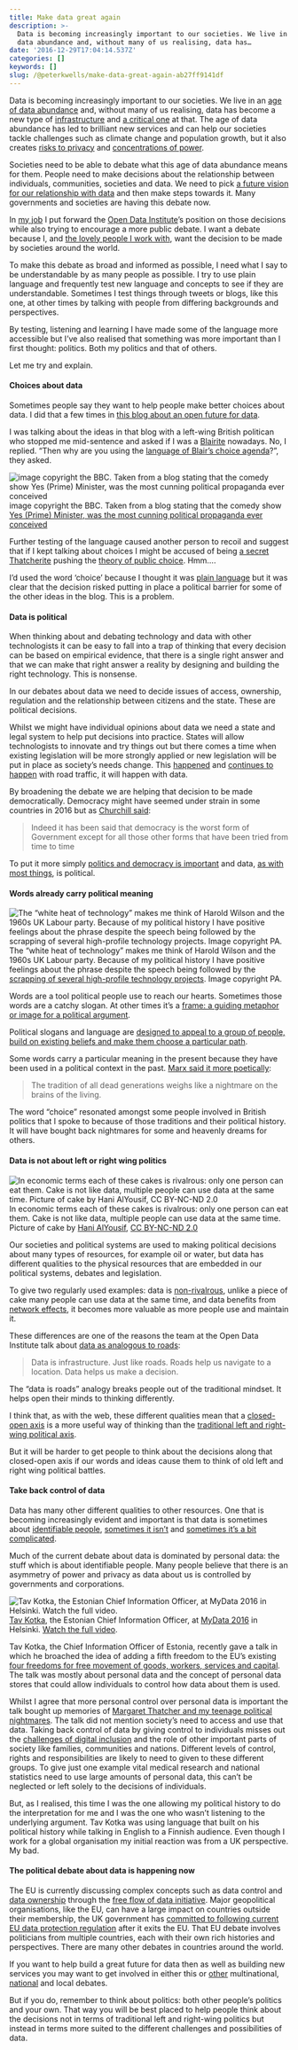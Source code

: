 ```yaml
---
title: Make data great again
description: >-
  Data is becoming increasingly important to our societies. We live in an age of
  data abundance and, without many of us realising, data has…
date: '2016-12-29T17:04:14.537Z'
categories: []
keywords: []
slug: /@peterkwells/make-data-great-again-ab27ff9141df
---
```


Data is becoming increasingly important to our societies. We live in an [age of data abundance](http://www.computerweekly.com/opinion/The-UK-needs-a-data-infrastructure) and, without many of us realising, data has become a new type of [infrastructure](http://theodi.org/data-infrastructure) and [a critical one](http://theodi.org/blog/autumn-statement-uk-must-recognise-the-need-to-strengthen-data-infrastructure) at that. The age of data abundance has led to brilliant new services and can help our societies tackle challenges such as climate change and population growth, but it also creates [risks to privacy](https://soundcloud.com/onnyymond/privacy-in-the-digital-age) and [concentrations of power](https://www.ft.com/content/a0c0d721-5320-4ce3-a5b2-82f0c3f1ff0d).

Societies need to be able to debate what this age of data abundance means for them. People need to make decisions about the relationship between individuals, communities, societies and data. We need to pick [a future vision for our relationship with data](http://theodi.org/blog/comment-what-would-an-open-data-future-look-like) and then make steps towards it. Many governments and societies are having this debate now.

In [my job](http://theodi.org/search?q=peter+wells) I put forward the [Open Data Institute](https://theodi.org)’s position on those decisions while also trying to encourage a more public debate. I want a debate because I, and [the lovely people I work with](http://theodi.org/team), want the decision to be made by societies around the world.

To make this debate as broad and informed as possible, I need what I say to be understandable by as many people as possible. I try to use plain language and frequently test new language and concepts to see if they are understandable. Sometimes I test things through tweets or blogs, like this one, at other times by talking with people from differing backgrounds and perspectives.

By testing, listening and learning I have made some of the language more accessible but I’ve also realised that something was more important than I first thought: politics. Both my politics and that of others.

Let me try and explain.

#### Choices about data

Sometimes people say they want to help people make better choices about data. I did that a few times in [this blog about an open future for data](http://theodi.org/blog/comment-what-would-an-open-data-future-look-like).

I was talking about the ideas in that blog with a left-wing British politican who stopped me mid-sentence and asked if I was a [Blairite](https://en.wikipedia.org/wiki/Blairism) nowadays. No, I replied. “Then why are you using the [language of Blair’s choice agenda](https://www.theguardian.com/society/2005/oct/12/publicservices.politics)?”, they asked.

![image copyright the BBC. Taken from a blog stating that the comedy show [Yes (Prime) Minister, was the most cunning political propaganda ever conceived](https://web.archive.org/web/20160325194618/http://reviewsindepth.com/2010/03/yes-prime-minister-the-most-cunning-political-propaganda-ever-conceived/)](https://cdn-images-1.medium.com/max/600/1*s3ST5m8TdAQ4a6Fgc9IJrg.jpeg)
image copyright the BBC. Taken from a blog stating that the comedy show [Yes (Prime) Minister, was the most cunning political propaganda ever conceived](https://web.archive.org/web/20160325194618/http://reviewsindepth.com/2010/03/yes-prime-minister-the-most-cunning-political-propaganda-ever-conceived/)

Further testing of the language caused another person to recoil and suggest that if I kept talking about choices I might be accused of being [a secret Thatcherite](http://reviewsindepth.com/2010/03/yes-prime-minister-the-most-cunning-political-propaganda-ever-conceived/) pushing the [theory of public choice](https://books.google.co.uk/books?id=hbyeLS83iEIC&pg=PA48&lpg=PA48&dq=thatcher+public+choice+theory&source=bl&ots=aQ4HVDV3H6&sig=aX3rwb3tN993jVKJ4bJ-NvLIIGY&hl=en&sa=X&sqi=2&redir_esc=y#v=onepage&q=thatcher%20public%20choice%20theory&f=false). Hmm….

I’d used the word ‘choice’ because I thought it was [plain language](https://en.wikipedia.org/wiki/Plain_language) but it was clear that the decision risked putting in place a political barrier for some of the other ideas in the blog. This is a problem.

#### Data is political

When thinking about and debating technology and data with other technologists it can be easy to fall into a trap of thinking that every decision can be based on empirical evidence, that there is a single right answer and that we can make that right answer a reality by designing and building the right technology. This is nonsense.

In our debates about data we need to decide issues of access, ownership, regulation and the relationship between citizens and the state. These are political decisions.

Whilst we might have individual opinions about data we need a state and legal system to help put decisions into practice. States will allow technologists to innovate and try things out but there comes a time when existing legislation will be more strongly applied or new legislation will be put in place as society’s needs change. This [happened](http://www.autoevolution.com/news/road-traffic-history-before-the-streets-got-swamped-12954.html) and [continues to happen](http://cyberlaw.stanford.edu/wiki/index.php/Automated_Driving:_Legislative_and_Regulatory_Action) with road traffic, it will happen with data.

By broadening the debate we are helping that decision to be made democratically. Democracy might have seemed under strain in some countries in 2016 but as [Churchill said](http://www.winstonchurchill.org/resources/quotations/the-worst-form-of-government):

> Indeed it has been said that democracy is the worst form of Government except for all those other forms that have been tried from time to time

To put it more simply [politics and democracy is important](http://www.newstatesman.com/politics/uk/2016/12/politics-doesnt-just-connect-us-past-and-future-its-what-makes-us-human) and data, [as with most things](http://www.computerweekly.com/opinion/No-apologies-digital-government-is-political), is political.

#### Words already carry political meaning

![The “white heat of technology” makes me think of Harold Wilson and the 1960s UK Labour party. Because of my political history I have positive feelings about the phrase despite the speech being followed by the [scrapping of several high-profile technology projects](https://www.theguardian.com/science/political-science/2013/sep/19/harold-wilson-white-heat-technology-speech). Image copyright PA.](https://cdn-images-1.medium.com/max/600/1*94bcndJqc8sTvKhHuLRVrQ.png)
The “white heat of technology” makes me think of Harold Wilson and the 1960s UK Labour party. Because of my political history I have positive feelings about the phrase despite the speech being followed by the [scrapping of several high-profile technology projects](https://www.theguardian.com/science/political-science/2013/sep/19/harold-wilson-white-heat-technology-speech). Image copyright PA.

Words are a tool political people use to reach our hearts. Sometimes those words are a catchy slogan. At other times it’s a [frame: a guiding metaphor or image for a political argument](https://www.theguardian.com/us-news/2016/nov/13/make-america-great-again-why-are-liberals-losing-the-war-of-soundbites).

Political slogans and language are [designed to appeal to a group of people, build on existing beliefs and make them choose a particular path](http://www.cracked.com/blog/6-reasons-trumps-rise-that-no-one-talks-about/).

Some words carry a particular meaning in the present because they have been used in a political context in the past. [Marx said it more poetically](https://www.marxists.org/archive/marx/works/1852/18th-brumaire/ch01.htm):

> The tradition of all dead generations weighs like a nightmare on the brains of the living.

The word “choice” resonated amongst some people involved in British politics that I spoke to because of those traditions and their political history. It will have bought back nightmares for some and heavenly dreams for others.

#### Data is not about left or right wing politics

![In economic terms each of these cakes is rivalrous: only one person can eat them. Cake is not like data, multiple people can use data at the same time. Picture of cake by [Hani AlYousif](https://www.flickr.com/photos/halyousif/), [CC BY-NC-ND 2.0](https://creativecommons.org/licenses/by-nc-nd/2.0/)](https://cdn-images-1.medium.com/max/600/1*GlW1m-HDXVxhJhWcz0nuHQ.jpeg)
In economic terms each of these cakes is rivalrous: only one person can eat them. Cake is not like data, multiple people can use data at the same time. Picture of cake by [Hani AlYousif](https://www.flickr.com/photos/halyousif/), [CC BY-NC-ND 2.0](https://creativecommons.org/licenses/by-nc-nd/2.0/)

Our societies and political systems are used to making political decisions about many types of resources, for example oil or water, but data has different qualities to the physical resources that are embedded in our political systems, debates and legislation.

To give two regularly used examples: data is [non-rivalrous](http://www.pitt.edu/~upjecon/MCG/MICRO/GOVT/Pubgood.html), unlike a piece of cake many people can use data at the same time, and data benefits from [network effects](https://en.wikipedia.org/wiki/Network_effect), it becomes more valuable as more people use and maintain it.

These differences are one of the reasons the team at the Open Data Institute talk about [data as analogous to roads](http://theodi.org/what-is-data-infrastructure):

> Data is infrastructure. Just like roads. Roads help us navigate to a location. Data helps us make a decision.

The “data is roads” analogy breaks people out of the traditional mindset. It helps open their minds to thinking differently.

I think that, as with the web, these different qualities mean that a [closed-open axis](http://www.economist.com/news/leaders/21702750-farewell-left-versus-right-contest-matters-now-open-against-closed-new) is a more useful way of thinking than the [traditional left and right-wing political axis](https://www.politicalcompass.org/analysis2).

But it will be harder to get people to think about the decisions along that closed-open axis if our words and ideas cause them to think of old left and right wing political battles.

#### Take back control of data

Data has many other different qualities to other resources. One that is becoming increasingly evident and important is that data is sometimes about [identifiable people](https://www.engadget.com/2016/05/13/scientists-release-personal-data-for-70-000-okcupid-profiles/), [sometimes it isn’t](https://data.gov.uk/dataset/traveline-national-dataset) and [sometimes it’s a bit complicated](https://theodi.org/blog/the-general-data-protection-regulation-expands-the-definition-of-personal-data).

Much of the current debate about data is dominated by personal data: the stuff which is about identifiable people. Many people believe that there is an asymmetry of power and privacy as data about us is controlled by governments and corporations.

![[Tav Kotka](http://uk.businessinsider.com/interview-with-estonia-cio-taavi-kotka-2016-4?r=US&IR=T), the Estonian Chief Information Officer, at [MyData 2016](http://mydata2016.org) in Helsinki. [Watch the full video](https://www.youtube.com/watch?v=2OKrS3i8yBk).](https://cdn-images-1.medium.com/max/600/1*UJ6DlZefNVYNtjYQ9zEiLg.png)
[Tav Kotka](http://uk.businessinsider.com/interview-with-estonia-cio-taavi-kotka-2016-4?r=US&IR=T), the Estonian Chief Information Officer, at [MyData 2016](http://mydata2016.org) in Helsinki. [Watch the full video](https://www.youtube.com/watch?v=2OKrS3i8yBk).

Tav Kotka, the Chief Information Officer of Estonia, recently gave a talk in which he broached the idea of adding a fifth freedom to the EU’s existing [four freedoms for free movement of goods, workers, services and capital](http://www.europeanpolicy.org/en/european-policies/single-market.html). The talk was mostly about personal data and the concept of personal data stores that could allow individuals to control how data about them is used.

Whilst I agree that more personal control over personal data is important the talk bought up memories of [Margaret Thatcher and my teenage political nightmares](https://en.wikiquote.org/wiki/Margaret_Thatcher#Third_term_as_Prime_Minister). The talk did not mention society’s need to access and use that data. Taking back control of data by giving control to individuals misses out the [challenges of digital inclusion](https://medium.com/@peterkwells/12-million-people-can-t-read-this-blog-54e82e8b19d3#.z3stvp75a) and the role of other important parts of society like families, communities and nations. Different levels of control, rights and responsibilities are likely to need to given to these different groups. To give just one example vital medical research and national statistics need to use large amounts of personal data, this can’t be neglected or left solely to the decisions of individuals.

But, as I realised, this time I was the one allowing my political history to do the interpretation for me and I was the one who wasn’t listening to the underlying argument. Tav Kotka was using language that built on his political history while talking in English to a Finnish audience. Even though I work for a global organisation my initial reaction was from a UK perspective. My bad.

#### The political debate about data is happening now

The EU is currently discussing complex concepts such as data control and [data ownership](http://www.politico.eu/article/opinion-creating-a-single-market-in-europe-means-data-must-also-travel-freely/) through the [free flow of data initiative](http://www.politico.eu/article/opinion-creating-a-single-market-in-europe-means-data-must-also-travel-freely/). Major geopolitical organisations, like the EU, can have a large impact on countries outside their membership, the UK government has [committed to following current EU data protection regulation](https://www.gov.uk/government/uploads/system/uploads/attachment_data/file/579442/Cyber_Security_Regulation_and_Incentives_Review.pdf) after it exits the EU. That EU debate involves politicians from multiple countries, each with their own rich histories and perspectives. There are many other debates in countries around the world.

If you want to help build a great future for data then as well as building new services you may want to get involved in either this or [other](https://medium.com/@peterkwells/automated-cars-and-data-786dfb1e3eb4#.uu9wto3c1) multinational, [national](https://theodi.org/blog/jeni-tennison-calls-on-government-to-act-as-the-model-for-best-practice-in-data-sharing-during-digital-economy-bill-hearing) and local debates.

But if you do, remember to think about politics: both other people’s politics and your own. That way you will be best placed to help people think about the decisions not in terms of traditional left and right-wing politics but instead in terms more suited to the different challenges and possibilities of data.